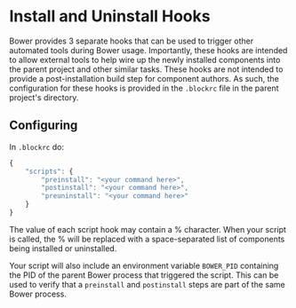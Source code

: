 # Install and Uninstall Hooks

Bower provides 3 separate hooks that can be used to trigger other automated tools during Bower usage.  Importantly, these hooks are intended to allow external tools to help wire up the newly installed components into the parent project and other similar tasks.  These hooks are not intended to provide a post-installation build step for component authors.  As such, the configuration for these hooks is provided in the `.blockrc` file in the parent project's directory.

## Configuring

In `.blockrc` do:

```js
{
	"scripts": {
		"preinstall": "<your command here>",
		"postinstall": "<your command here>",
		"preuninstall": "<your command here>"
	}
}
```

The value of each script hook may contain a % character.  When your script is called, the % will be replaced with a space-separated list of components being installed or uninstalled.

Your script will also include an environment variable `BOWER_PID` containing the PID of the parent Bower process that triggered the script.  This can be used to verify that a `preinstall` and `postinstall` steps are part of the same Bower process.
